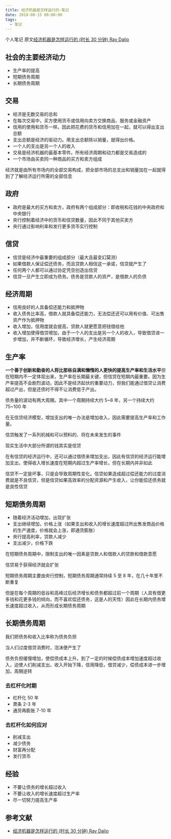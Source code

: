 ```yaml
---
title: 经济机器是怎样运行的-笔记
date: 2018-08-15 00:00:00
tags:
  - 笔记
---
```


个人笔记 原文[经济机器是怎样运行的 (时长 30 分钟) Ray Dalio](https://www.youtube.com/watch?v=rFV7wdEX-Mo)

## 社会的主要经济动力

- 生产率的提高
- 短期债务周期
- 长期债务周期

## 交易

- 经济是无数交易的总和
- 在每次交易中，买方使用货币或信用向卖方交换商品、服务或金融资产
- 信用的使用和货币一样。因此把花费的货币和信用加在一起，就可以得出支出总额
- 支出总额是经济的驱动力。用支出总额除以销量，就得出价格。
- 一个人的支出是另一个人的收入
- 交易是经济机器的最基本零件。所有经济周期和动力都是交易造成的
- 一个市场由买卖同一种商品的买方和卖方组成

经济就是由所有市场内的全部交易构成，把全部市场的总支出和销量加在一起就得到了了解经济运行所需的全部信息

## 政府

- 政府是最大的买方和卖方，政府有两个组成部分：即收税和花钱的中央政府和中央银行
- 央行控制着经济中的货币和信贷数量，因此不同于其他买卖方
- 央行通过影响利率和发行更多货币实行控制

## 信贷

- 信贷是经济中最重要的组成部分（最大且最变幻莫测）
- 如果借款人保证偿还债务，而且贷款人相信这一承诺，信贷就产生了
- 任何两个人都可以通过协定凭空创造出信贷
- 信贷一旦产生立即成为债务。债务是贷款人的资产，是借款人的负债

## 经济周期

- 信用良好的人具备偿还能力和抵押物
- 收入债务比率高，借款人就具备偿还能力，无法偿还还可以用有价值、可出售资产作为抵押物
- 收入增加，信用度就会提高，贷款人就更愿意把钱借给他
- 收入增加使得借贷增加，由于一个人的支出是另一个人的收入，导致借贷进一步增加，并不断循环，导致经济增长，产生经济周期

## 生产率

**一个善于创新和勤奋的人将比那些自满和懒惰的人更快的提高生产率和生活水平**但在短期内不一定体现出来，生产率在长期最关键，但信贷在短期内最重要。因为生产率提高不会剧烈波动，因此不是经济起伏的重要动力，但我们能通过借贷让消费超过产出，但是还债时不得不让消费低于产出。

债务量的波动有两大周期。其中一个周期持续大约 5~8 年，另一个持续大约 75~100 年

在无信贷经济模型，增加支出的唯一办法是增加收入，因此需要提高生产率和工作量。

信贷触发了一系列机械和可以预料的、将在未来发生的事件

现实生活中大部分所谓的钱其实是信贷

在有信贷的经济运行中，还可以通过借债来增加支出，因此有信贷的经济运行能增加支出，使得收入增长速度在短期内超过生产率增长，但在长期内并非如此

信贷不一定是坏事，只是会导致周期性变化。信贷如果造成超过偿还能力的过度消费就是不良信贷，但是信贷如果高效率的分配资源和产生收入，让你能偿还债务就是良性信贷

## 短期债务周期

- 随着经济活动增加，出现扩张
- 支出继续增加，价格上涨（如果支出和收入的增长速度超过所出售发商品价格的生产速度，价格就会上涨，即通货膨胀）
- 央行提高利率，贷款人减少
- 支出减少，价格下跌

在短期债务周期中，限制支出的唯一因素是贷款人和借款人的贷款和借款意愿

信贷易于获得经济就会扩张

短期债务周期主要由央行控制，短期债务周期通常持续 5 至 8 年，在几十年里不断重复

但是在每个周期的低谷和高峰过后经济增长和债务都超过前一个周期（人具有借更多钱和花更多钱的倾向，而不喜欢偿还债务，这是人的天性）因此在长期内债务增长速度超过收入，从而形成长期债务周期

## 长期债务周期

我们把债务和收入比率称为债务负担

当人们过度借贷消费时，泡沫便产生了

债务负担缓慢增加，使偿债成本上升。到了一定的时候偿债成本增加速度超过收入，迫使人们削减支出，收入开始下降，信用降低，借贷减少，偿债成本进一步增加，周期逆转

### 去杠杆化时期

- 杠杆化 50 年
- 萧条 2-3 年
- 通货再膨胀 7-10 年

### 去杠杆化如何应对

- 削减支出
- 减少债务
- 财富再分配
- 发行货币

## 经验

- 不要让债务的增长超过收入
- 不要让收入的增长速度超过生产率
- 尽一切努力提高生产率

## 参考文献

- [经济机器是怎样运行的 (时长 30 分钟) Ray Dalio](https://www.youtube.com/watch?v=rFV7wdEX-Mo)
